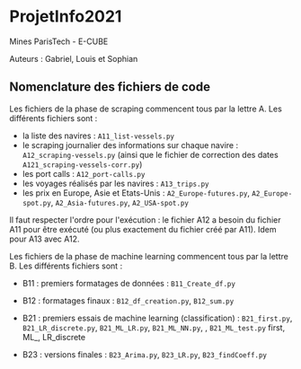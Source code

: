 # ProjetInfo2021
Mines ParisTech - E-CUBE

Auteurs : Gabriel, Louis et Sophian



## Nomenclature des fichiers de code
Les fichiers de la phase de scraping commencent tous par la lettre A.
Les différents fichiers sont : 
* la liste des navires : `A11_list-vessels.py`
* le scraping journalier des informations sur chaque navire : `A12_scraping-vessels.py` (ainsi que le fichier de correction des dates `A121_scraping-vessels-corr.py`)
* les port calls : `A12_port-calls.py`
* les voyages réalisés par les navires : `A13_trips.py`
* les prix en Europe, Asie et Etats-Unis : `A2_Europe-futures.py`, `A2_Europe-spot.py`, `A2_Asia-futures.py`, `A2_USA-spot.py`

Il faut respecter l'ordre pour l'exécution : le fichier A12 a besoin du fichier A11 pour être exécuté (ou plus exactement du fichier créé par A11). Idem pour A13 avec A12.

Les fichiers de la phase de machine learning commencent tous par la lettre B.
Les différents fichiers sont :
* B11 : premiers formatages de données : `B11_Create_df.py`
* B12 : formatages finaux : `B12_df_creation.py`, `B12_sum.py`

* B21 : premiers essais de machine learning (classification) : `B21_first.py`, `B21_LR_discrete.py`, `B21_ML_LR.py`, `B21_ML_NN.py`, , `B21_ML_test.py`
first, ML_, LR_discrete
* B23 : versions finales : `B23_Arima.py`, `B23_LR.py`, `B23_findCoeff.py`